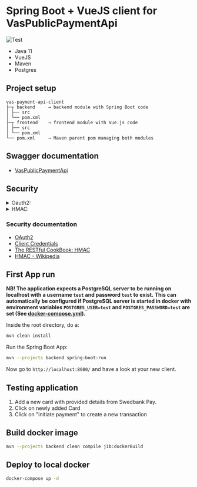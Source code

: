 # Spring Boot + VueJS client for VasPublicPaymentApi

![Test](https://github.com/PayEx/vas-payment-api-client/workflows/Test/badge.svg?branch=master)

* Java 11
* VueJS
* Maven
* Postgres

## Project setup

```text
vas-payment-api-client
├─┬ backend     → backend module with Spring Boot code
│ ├── src
│ └── pom.xml
├─┬ frontend    → frontend module with Vue.js code
│ ├── src
│ └── pom.xml
└── pom.xml     → Maven parent pom managing both modules
```

## Swagger documentation

* [VasPublicPaymentApi](https://stage-evc.payex.com/payment-api/swagger-ui.html)

## Security

<details>
	<summary>Oauth2:</summary>

VasPublicPaymentApi requires an OAuth2 access token for interaction.
This application automatically handles token fetching and refreshing by using [Spring Security](https://docs.spring.io/spring-security-oauth2-boot/docs/current/reference/htmlsingle/#boot-features-security-custom-user-info-client).
Configuration values are set in [application.yml](./backend/src/main/resources/application.yml):

```yaml
# "XXX" Should be replaced by value provided by Swedbank Pay
# CLIENT_ID/CLIENT_SECRET/VAS_AUTH_SERVER_URL can also be set in docker-compose.yml as environment variables if running with docker
# The application will see if environment variables are present, if not fall back to "XXX" values.
vas-payment-api:
    oauth2:
        client:
            grantType: client_credentials
            clientId: "${CLIENT_ID}:XXX"
            clientSecret: "${CLIENT_SECRET}:XXX"
            accessTokenUri: "${VAS_AUTH_SERVER_URL}:XXX"
            scope: publicapi

```

And the implementation of these are located in [Oauth2RestTemplateConfiguration.java](./backend/src/main/java/com/swedbankpay/vas/demo/config/security/Oauth2RestTemplateConfiguration.java):

```java
public class Oauth2RestTemplateConfiguration {
    //...
    @Bean
    @ConfigurationProperties("vas-payment-api.oauth2.client")
    protected ClientCredentialsResourceDetails oAuthDetails() {
        return new ClientCredentialsResourceDetails();
    }

    @Bean
    protected RestTemplate restTemplate() {
        var restTemplate = new OAuth2RestTemplate(oAuthDetails());
        restTemplate.setInterceptors(ImmutableList.of(externalRequestInterceptor()));
        restTemplate.setRequestFactory(httpRequestFactory());
        return restTemplate;
    }
    //...
}
```

</details>

<details>
	<summary>HMAC:</summary>

The API also requires HMAC authentication to be present in a request.
In this client the HMAC value is automatically calculated by [HmacSignatureBuilder.java](./backend/src/main/java/com/swedbankpay/vas/demo/config/security/HmacSignatureBuilder.java) and added to all outgoing requests in [ExternalRequestInterceptor.java](./backend/src/main/java/com/swedbankpay/vas/demo/config/ExternalRequestInterceptor.java)

HMAC is implemented using SHA-512 secure hash algorithm.

Expected `Hmac` header format is:

```text
HmacSHA512 <user>:<nonce>:<digest>
```

where `digest` is a Base64 formatted HMAC SHA512 digest of the following string:

```text
METHOD\n
RESOURCE\n
USER\
NONCE\n
DATE\n
PAYLOAD\n
```

`METHOD` (mandatory) the requested method (in upper case)
`RESOURCE` (mandatory) the path to desired resource (without hostname and any query parameters)
`NONSE` (mandatory) a unique value for each request ([UUID](https://tools.ietf.org/rfc/rfc4122.txt))
`DATE`(optional) same as `Transmission-Time` if provided as seperate header. Uses [ISO8601 standard](https://en.wikipedia.org/wiki/ISO_8601)
`PAYLOAD` (optional) body of request

Example request:

```bash
curl -X POST \
  https://stage-evc.payex.com/payment-api/api/payments/payment-account/balance \
  -H 'Accept: */*' \
  -H 'Agreement-Merchant-Id: XXX' \
  -H 'Authorization: Bearer XXX' \
  -H 'Hmac: HmacSHA512 user:21a0213e-30eb-85ab-b355-a310d31af30e:oY5Q5Rf1anCz7DRm3GyWR0dvJDnhl/psylfnNCn6FA0NOrQS3L0fvyUsQ1IQ9gQPeLUt9J3IM2zwoSfZpDgRJA==' \
  -H 'Transmission-Time: 2019-06-18T09:19:15.208257Z' \
  -H 'Session-Id: e0447bd2-ab64-b456-b17b-da274bb8428e' \
  -d '{
	"accountIdentifier": {
		"accountKey": "7013369000000000000",
		"cvc": "123",
		"expiryDate": "2019-12-31",
		"instrument": "GC"
	}
}'
```

In this example `USER` is user and `SECRET` is secret.

The plain string to `digest` would then be:

```text
POST
/payment-api/api/payments/payment-account/balance
user
21a0213e-30eb-85ab-b355-a310d31af30e
2019-06-18T09:19:15.208257Z
{
	"accountIdentifier": {
		"accountKey": "7013360000000000000",
		"cvc": "123",
		"expiryDate": "2020-12-31",
		"instrument": "CC"
	}
}
```

The plain `digest` string is then hashed with `HmacSHA512` algorithm and the `SECRET`.
Finally we Base64 encode the hashed value. This is the final `digest` to be provided in the `Hmac` header.

Final `Hmac` header value:

```text
HmacSHA512 user:21a0213e-30eb-85ab-b355-a310d31af30e:oY5Q5Rf1anCz7DRm3GyWR0dvJDnhl/psylfnNCn6FA0NOrQS3L0fvyUsQ1IQ9gQPeLUt9J3IM2zwoSfZpDgRJA==
```

#### Postman example script

In pre-request script copy/paste the following snippet:

```javascript

var user = 'user';
var secret = 'secret';
var transmissionTime = (new Date()).toISOString();
var sessionId = guid();

var hmac = generateHMAC(user, secret, transmissionTime);
console.log('hmac: ' + hmac);

//Set header values
pm.request.headers.add({key: 'Hmac', value: hmac });
pm.request.headers.add({key: 'Transmission-Time', value: transmissionTime });
pm.request.headers.add({key: 'Session-Id', value: sessionId });

function generateHMAC(user, secret, transmissionTime) {

    var algorithm = "HmacSHA512";
    var separator = ":";
    var method = request.method.toUpperCase();
    var nonce = generateNonce(); //UUID
    var date = transmissionTime;

    var uri_path = replaceRequestEnv(request.url.trim()).trim().replace(new RegExp('^https?://[^/]+/'), '/'); // strip hostname
    uri_path = uri_path.split("?")[0]; //Remove query paramters
    var payload = _.isEmpty(request.data) ? "" : request.data;
    var macData = method + '\n'
        + uri_path + '\n'
        + user + '\n'
        + nonce + '\n'
        + date + '\n'
        + payload + '\n';

    macData = replaceRequestEnv(macData);
    console.log('data to mac: ' + macData);

    var hash = CryptoJS.HmacSHA512(macData, secret);
    var digest = CryptoJS.enc.Base64.stringify(hash);
    return algorithm + " " + user + separator + nonce + separator + digest;
}

function replaceRequestEnv(input) { //manually set environments to they are populated before hashing
    return input.replace(/{{([^)]+)}}/g, function (str, key) {
        var value = pm.environment.get(key);
        return value === null ? pm.varables.get(key) : value;
    });
}

function generateNonce() {
    return guid();
}

function guid() {
    function s4() {
        return Math.floor((1 + Math.random()) * 0x10000)
            .toString(16)
            .substring(1);
    }

    return s4() + s4() + '-' + s4() + '-' + s4() + '-' +
        s4() + '-' + s4() + s4() + s4();
}

```

</details>

### Security documentation
* [OAuth2](https://oauth.net/2/)
* [Client Credentials](https://www.oauth.com/oauth2-servers/access-tokens/client-credentials/)
* [The RESTful CookBook: HMAC](http://restcookbook.com/Basics/loggingin/)
* [HMAC - Wikipedia](https://en.wikipedia.org/wiki/HMAC)

## First App run

__NB! The application expects a PostgreSQL server to be running on localhost with a username `test` and password `test` to exist.__
__This can automatically be configured if PostgreSQL server is started in docker with environment variables `POSTGRES_USER=test` and `POSTGRES_PASSWORD=test` are set (See [docker-compose.yml](./docker-compose.yml)).__

Inside the root directory, do a:

```bash
mvn clean install
```

Run the Spring Boot App:

```bash
mvn --projects backend spring-boot:run
```

Now go to `http://localhost:8080/` and have a look at your new client.

## Testing application

1. Add a new card with provided details from Swedbank Pay.
2. Click on newly added Card
3. Click on "initiate payment" to create a new transaction

## Build docker image

```bash
mvn --projects backend clean compile jib:dockerBuild
```

## Deploy to local docker

```bash
docker-compose up -d
```
